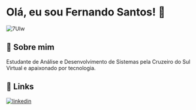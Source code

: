 
# Olá, eu sou Fernando Santos! 👋

![7Ulw](https://github.com/nanobempaz/nanobempaz/assets/140116671/3443b139-c72d-4861-b195-70492773fadc)


## 🚀 Sobre mim
Estudante de Análise e Desenvolvimento de Sistemas pela Cruzeiro do Sul Virtual e apaixonado por tecnologia.


## 🔗 Links

[![linkedin](https://img.shields.io/badge/linkedin-0A66C2?style=for-the-badge&logo=linkedin&logoColor=white)](https://www.linkedin.com/in/fernando-santos-840aa2285/)




